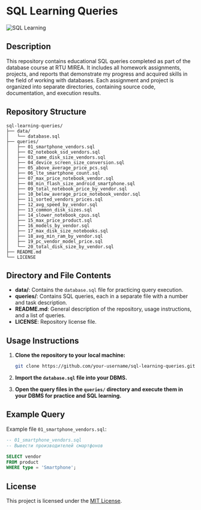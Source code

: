 # SQL Learning Queries

![SQL Learning](https://via.placeholder.com/150/007BFF/FFFFFF?text=SQL+Learning)

## Description

This repository contains educational SQL queries completed as part of the database course at RTU MIREA. It includes all homework assignments, projects, and reports that demonstrate my progress and acquired skills in the field of working with databases. Each assignment and project is organized into separate directories, containing source code, documentation, and execution results.

## Repository Structure

```
sql-learning-queries/
├── data/
│   └── database.sql
├── queries/
│   ├── 01_smartphone_vendors.sql
│   ├── 02_notebook_ssd_vendors.sql
│   ├── 03_same_disk_size_vendors.sql
│   ├── 04_device_screen_size_conversion.sql
│   ├── 05_above_average_price_pcs.sql
│   ├── 06_lte_smartphone_count.sql
│   ├── 07_max_price_notebook_vendor.sql
│   ├── 08_min_flash_size_android_smartphone.sql
│   ├── 09_total_notebook_price_by_vendor.sql
│   ├── 10_below_average_price_notebook_vendor.sql
│   ├── 11_sorted_vendors_prices.sql
│   ├── 12_avg_speed_by_vendor.sql
│   ├── 13_common_disk_sizes.sql
│   ├── 14_slower_notebook_cpus.sql
│   ├── 15_max_price_product.sql
│   ├── 16_models_by_vendor.sql
│   ├── 17_max_disk_size_notebooks.sql
│   ├── 18_avg_min_ram_by_vendor.sql
│   ├── 19_pc_vendor_model_price.sql
│   └── 20_total_disk_size_by_vendor.sql
├── README.md
└── LICENSE
```

## Directory and File Contents

- **data/**: Contains the `database.sql` file for practicing query execution.
- **queries/**: Contains SQL queries, each in a separate file with a number and task description.
- **README.md**: General description of the repository, usage instructions, and a list of queries.
- **LICENSE**: Repository license file.

## Usage Instructions

1. **Clone the repository to your local machine:**
   ```sh
   git clone https://github.com/your-username/sql-learning-queries.git
   ```

2. **Import the `database.sql` file into your DBMS.**

3. **Open the query files in the `queries/` directory and execute them in your DBMS for practice and SQL learning.**

## Example Query

Example file `01_smartphone_vendors.sql`:

```sql
-- 01_smartphone_vendors.sql
-- Вывести производителей смартфонов

SELECT vendor 
FROM product 
WHERE type = 'Smartphone';
```

## License

This project is licensed under the [MIT License](LICENSE).
